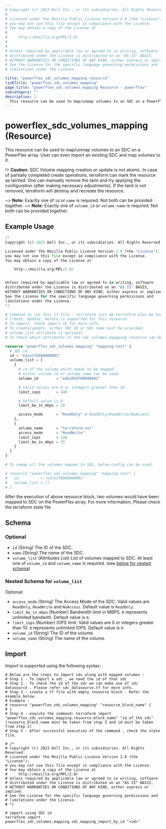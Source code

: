 ```yaml
---
# Copyright (c) 2023 Dell Inc., or its subsidiaries. All Rights Reserved.
# 
# Licensed under the Mozilla Public License Version 2.0 (the "License");
# you may not use this file except in compliance with the License.
# You may obtain a copy of the License at
# 
#     http://mozilla.org/MPL/2.0/
# 
# 
# Unless required by applicable law or agreed to in writing, software
# distributed under the License is distributed on an "AS IS" BASIS,
# WITHOUT WARRANTIES OR CONDITIONS OF ANY KIND, either express or implied.
# See the License for the specific language governing permissions and
# limitations under the License.

title: "powerflex_sdc_volumes_mapping resource"
linkTitle: "powerflex_sdc_volumes_mapping"
page_title: "powerflex_sdc_volumes_mapping Resource - powerflex"
subcategory: ""
description: |-
  This resource can be used to map/unmap volumes to an SDC on a PowerFlex array. User can even import an existing SDC and map volumes to it.
---
```


# powerflex_sdc_volumes_mapping (Resource)

This resource can be used to map/unmap volumes to an SDC on a PowerFlex array. User can even import an existing SDC and map volumes to it.

!> **Caution:** SDC Volume mapping creation or update is not atomic. In case of partially completed create operations, terraform can mark the resource as tainted.
One can manually remove the taint and try applying the configuration (after making necessary adjustments).
If the taint is not removed, terraform will destroy and recreate the resource.

~> **Note:** Exactly one of `id` or `name` is required. Not both can be provided together.
~> **Note:** Exactly one of `volume_id` or `volume_name` is required. Not both can be provided together.

## Example Usage

```terraform
/*
Copyright (c) 2023 Dell Inc., or its subsidiaries. All Rights Reserved.

Licensed under the Mozilla Public License Version 2.0 (the "License");
you may not use this file except in compliance with the License.
You may obtain a copy of the License at

    http://mozilla.org/MPL/2.0/


Unless required by applicable law or agreed to in writing, software
distributed under the License is distributed on an "AS IS" BASIS,
WITHOUT WARRANTIES OR CONDITIONS OF ANY KIND, either express or implied.
See the License for the specific language governing permissions and
limitations under the License.
*/

# Command to run this tf file : terraform init && terraform plan && terraform apply.
# Create, Update, Delete is supported for this resource.
# To import, check import.sh for more info.
# To create/update, either SDC ID or SDC name must be provided.
# volume_list attribute is optional. 
# To check which attributes of the sdc_volumes_mappping resource can be updated, please refer Product Guide in the documentation

resource "powerflex_sdc_volumes_mapping" "mapping-test" {
  # SDC id
  id = "e3ce1fb600000001"
  volume_list = [
    {
      # id of the volume which needs to be mapped. 
      # either volume_id or volume_name can be used.
      volume_id        = "edb2059700000002"

      # Valid values are 0 or integers greater than 10
      limit_iops       = 140

      # Default value is 0
      limit_bw_in_mbps = 19

      access_mode      = "ReadOnly" # ReadOnly/ReadWrite/NoAccess
    },
    {
      volume_name      = "terraform-vol"
      access_mode      = "ReadWrite"
      limit_iops       = 120
      limit_bw_in_mbps = 25
    }
  ]
}

# To unmap all the volumes mapped to SDC, below config can be used. 

# resource "powerflex_sdc_volumes_mapping" "mapping-test" {
#   id          = "e3ce1fb600000001"
#   volume_list = []
# }
```

After the execution of above resource block, two volumes would have been mapped to SDC on the PowerFlex array. For more information, Please check the terraform state file

<!-- schema generated by tfplugindocs -->
## Schema

### Optional

- `id` (String) The ID of the SDC.
- `name` (String) The name of the SDC.
- `volume_list` (Attributes List) List of volumes mapped to SDC. At least one of `volume_id` and `volume_name` is required. (see [below for nested schema](#nestedatt--volume_list))

<a id="nestedatt--volume_list"></a>
### Nested Schema for `volume_list`

Optional:

- `access_mode` (String) The Access Mode of the SDC. Valid values are `ReadOnly`, `ReadWrite` and `NoAccess`. Default value is `ReadOnly`.
- `limit_bw_in_mbps` (Number) Bandwidth limit in MBPS. `0` represents unlimited bandwith. Default value is `0`.
- `limit_iops` (Number) IOPS limit. Valid values are 0 or integers greater than 10. `0` represents unlimited IOPS. Default value is `0`.
- `volume_id` (String) The ID of the volume.
- `volume_name` (String) The name of the volume.

## Import

Import is supported using the following syntax:

```shell
# Below are the steps to import sdc along with mapped volumes :
# Step 1 - To import a sdc , we need the id of that sdc
# Step 2 - To check the id of the sdc we can make use of sdc datasource . Please refer sdc_datasource.tf for more info.
# Step 3 - create a tf file with empty resource block . Refer the example below.
# Example :
# resource "powerflex_sdc_volumes_mapping" "resource_block_name" {
# }
# Step 4 - execute the command: terraform import "powerflex_sdc_volumes_mapping.resource_block_name" "id_of_the_sdc" (resource_block_name must be taken from step 3 and id must be taken from step 2)
# Step 5 - After successful execution of the command , check the state file.

# /*
# Copyright (c) 2023 Dell Inc., or its subsidiaries. All Rights Reserved.
# Licensed under the Mozilla Public License Version 2.0 (the "License");
# you may not use this file except in compliance with the License.
# You may obtain a copy of the License at
#     http://mozilla.org/MPL/2.0/
# Unless required by applicable law or agreed to in writing, software
# distributed under the License is distributed on an "AS IS" BASIS,
# WITHOUT WARRANTIES OR CONDITIONS OF ANY KIND, either express or implied.
# See the License for the specific language governing permissions and
# limitations under the License.
# */

# import using SDC id
terraform import powerflex_sdc_volumes_mapping.sdc_mapping_import_by_id "<id>"
```
